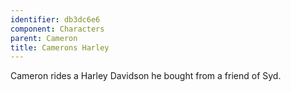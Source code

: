 ```yaml
---
identifier: db3dc6e6
component: Characters
parent: Cameron 
title: Camerons Harley
---
```

Cameron rides a Harley Davidson he bought from a friend of Syd.
